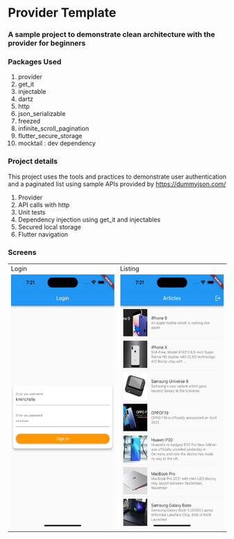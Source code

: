 # Provider Template

### A sample project to demonstrate clean architecture with the provider for beginners

### Packages Used
1. provider
2. get_it
3. injectable
4. dartz
5. http
6. json_serializable
7. freezed
8. infinite_scroll_pagination
9. flutter_secure_storage
10. mocktail : dev dependency

### Project details
This project uses the tools and practices to demonstrate user authentication and a paginated list using sample APIs provided by https://dummyjson.com/
1. Provider
2. API calls with http
3. Unit tests
4. Dependency injection using get_it and injectables
5. Secured local storage
6. Flutter navigation

### Screens
<table>
  <tr>
     <td>Login</td>
     <td>Listing</td>
  </tr>
  <tr>
    <td><img src="screenshots/sc_1.png" width=270 height=585></td>
    <td><img src="screenshots/sc_2.png" width=270 height=585></td>
  </tr>
 </table>

